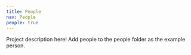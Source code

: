 ```yaml
---
title: People
nav: People
people: true
---
```



Project description here! Add people to the people folder as the example person.